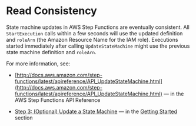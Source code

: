 # Read Consistency<a name="concepts-read-consistency"></a>

State machine updates in AWS Step Functions are eventually consistent\. All `StartExecution` calls within a few seconds will use the updated definition and `roleArn` \(the Amazon Resource Name for the IAM role\)\. Executions started immediately after calling `UpdateStateMachine` might use the previous state machine definition and `roleArn`\.

For more information, see:

+ [http://docs.aws.amazon.com/step-functions/latest/apireference/API_UpdateStateMachine.html](http://docs.aws.amazon.com/step-functions/latest/apireference/API_UpdateStateMachine.html) — in the AWS Step Functions API Reference

+ [Step 3: \(Optional\) Update a State Machine](getting-started.md#update-state-machine-step-3) — in the [Getting Started](getting-started.md) section